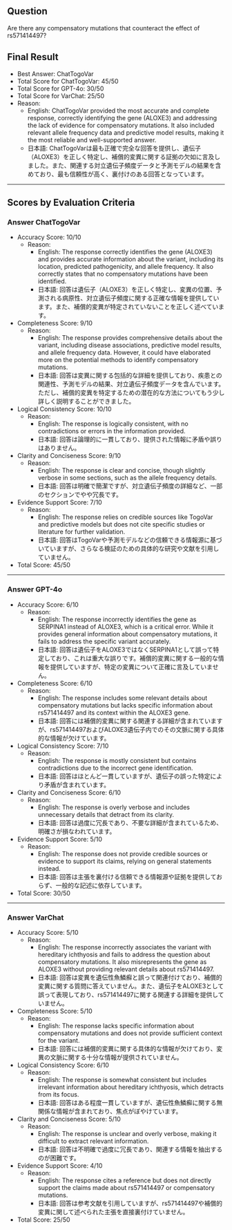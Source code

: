 ## Question

Are there any compensatory mutations that counteract the effect of rs571414497?

## Final Result

- Best Answer: ChatTogoVar
- Total Score for ChatTogoVar: 45/50
- Total Score for GPT-4o: 30/50
- Total Score for VarChat: 25/50
- Reason:
  - English: ChatTogoVar provided the most accurate and complete response, correctly identifying the gene (ALOXE3) and addressing the lack of evidence for compensatory mutations. It also included relevant allele frequency data and predictive model results, making it the most reliable and well-supported answer.
  - 日本語: ChatTogoVarは最も正確で完全な回答を提供し、遺伝子（ALOXE3）を正しく特定し、補償的変異に関する証拠の欠如に言及しました。また、関連する対立遺伝子頻度データと予測モデルの結果を含めており、最も信頼性が高く、裏付けのある回答となっています。

---

## Scores by Evaluation Criteria

### Answer ChatTogoVar
- Accuracy Score: 10/10
  - Reason: 
    - English: The response correctly identifies the gene (ALOXE3) and provides accurate information about the variant, including its location, predicted pathogenicity, and allele frequency. It also correctly states that no compensatory mutations have been identified.
    - 日本語: 回答は遺伝子（ALOXE3）を正しく特定し、変異の位置、予測される病原性、対立遺伝子頻度に関する正確な情報を提供しています。また、補償的変異が特定されていないことを正しく述べています。
- Completeness Score: 9/10
  - Reason: 
    - English: The response provides comprehensive details about the variant, including disease associations, predictive model results, and allele frequency data. However, it could have elaborated more on the potential methods to identify compensatory mutations.
    - 日本語: 回答は変異に関する包括的な詳細を提供しており、疾患との関連性、予測モデルの結果、対立遺伝子頻度データを含んでいます。ただし、補償的変異を特定するための潜在的な方法についてもう少し詳しく説明することができました。
- Logical Consistency Score: 10/10
  - Reason: 
    - English: The response is logically consistent, with no contradictions or errors in the information provided.
    - 日本語: 回答は論理的に一貫しており、提供された情報に矛盾や誤りはありません。
- Clarity and Conciseness Score: 9/10
  - Reason: 
    - English: The response is clear and concise, though slightly verbose in some sections, such as the allele frequency details.
    - 日本語: 回答は明確で簡潔ですが、対立遺伝子頻度の詳細など、一部のセクションでやや冗長です。
- Evidence Support Score: 7/10
  - Reason: 
    - English: The response relies on credible sources like TogoVar and predictive models but does not cite specific studies or literature for further validation.
    - 日本語: 回答はTogoVarや予測モデルなどの信頼できる情報源に基づいていますが、さらなる検証のための具体的な研究や文献を引用していません。
- Total Score: 45/50

---

### Answer GPT-4o
- Accuracy Score: 6/10
  - Reason: 
    - English: The response incorrectly identifies the gene as SERPINA1 instead of ALOXE3, which is a critical error. While it provides general information about compensatory mutations, it fails to address the specific variant accurately.
    - 日本語: 回答は遺伝子をALOXE3ではなくSERPINA1として誤って特定しており、これは重大な誤りです。補償的変異に関する一般的な情報を提供していますが、特定の変異について正確に言及していません。
- Completeness Score: 6/10
  - Reason: 
    - English: The response includes some relevant details about compensatory mutations but lacks specific information about rs571414497 and its context within the ALOXE3 gene.
    - 日本語: 回答には補償的変異に関する関連する詳細が含まれていますが、rs571414497およびALOXE3遺伝子内でのその文脈に関する具体的な情報が欠けています。
- Logical Consistency Score: 7/10
  - Reason: 
    - English: The response is mostly consistent but contains contradictions due to the incorrect gene identification.
    - 日本語: 回答はほとんど一貫していますが、遺伝子の誤った特定により矛盾が含まれています。
- Clarity and Conciseness Score: 6/10
  - Reason: 
    - English: The response is overly verbose and includes unnecessary details that detract from its clarity.
    - 日本語: 回答は過度に冗長であり、不要な詳細が含まれているため、明確さが損なわれています。
- Evidence Support Score: 5/10
  - Reason: 
    - English: The response does not provide credible sources or evidence to support its claims, relying on general statements instead.
    - 日本語: 回答は主張を裏付ける信頼できる情報源や証拠を提供しておらず、一般的な記述に依存しています。
- Total Score: 30/50

---

### Answer VarChat
- Accuracy Score: 5/10
  - Reason: 
    - English: The response incorrectly associates the variant with hereditary ichthyosis and fails to address the question about compensatory mutations. It also misrepresents the gene as ALOXE3 without providing relevant details about rs571414497.
    - 日本語: 回答は変異を遺伝性魚鱗癬と誤って関連付けており、補償的変異に関する質問に答えていません。また、遺伝子をALOXE3として誤って表現しており、rs571414497に関する関連する詳細を提供していません。
- Completeness Score: 5/10
  - Reason: 
    - English: The response lacks specific information about compensatory mutations and does not provide sufficient context for the variant.
    - 日本語: 回答には補償的変異に関する具体的な情報が欠けており、変異の文脈に関する十分な情報が提供されていません。
- Logical Consistency Score: 6/10
  - Reason: 
    - English: The response is somewhat consistent but includes irrelevant information about hereditary ichthyosis, which detracts from its focus.
    - 日本語: 回答はある程度一貫していますが、遺伝性魚鱗癬に関する無関係な情報が含まれており、焦点がぼやけています。
- Clarity and Conciseness Score: 5/10
  - Reason: 
    - English: The response is unclear and overly verbose, making it difficult to extract relevant information.
    - 日本語: 回答は不明確で過度に冗長であり、関連する情報を抽出するのが困難です。
- Evidence Support Score: 4/10
  - Reason: 
    - English: The response cites a reference but does not directly support the claims made about rs571414497 or compensatory mutations.
    - 日本語: 回答は参考文献を引用していますが、rs571414497や補償的変異に関して述べられた主張を直接裏付けていません。
- Total Score: 25/50